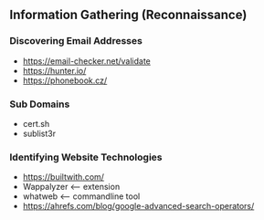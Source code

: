 ## Information Gathering (Reconnaissance)



### Discovering Email Addresses

- https://email-checker.net/validate
- https://hunter.io/
- https://phonebook.cz/





### Sub Domains

- cert.sh
- sublist3r


###  Identifying Website Technologies
- https://builtwith.com/
- Wappalyzer     <-- extension
- whatweb    <-- commandline tool
- https://ahrefs.com/blog/google-advanced-search-operators/






